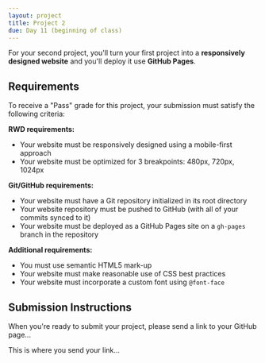```yaml
---
layout: project
title: Project 2
due: Day 11 (beginning of class)
---
```


For your second project, you'll turn your first project into a **responsively designed website** and you'll deploy it use **GitHub Pages**.

## Requirements

To receive a "Pass" grade for this project, your submission must satisfy the following criteria:

**RWD requirements:**

- Your website must be responsively designed using a mobile-first approach
- Your website must be optimized for 3 breakpoints: 480px, 720px, 1024px

**Git/GitHub requirements:**

- Your website must have a Git repository initialized in its root directory
- Your website repository must be pushed to GitHub (with all of your commits synced to it)
- Your website must be deployed as a GitHub Pages site on a `gh-pages` branch in the repository

**Additional requirements:**

- You must use semantic HTML5 mark-up
- Your website must make reasonable use of CSS best practices
- Your website must incorporate a custom font using `@font-face`

## Submission Instructions

When you're ready to submit your project, please send a link to your GitHub page...

This is where you send your link...
